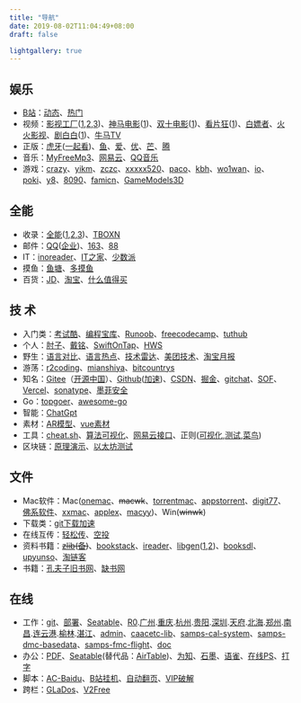 ```yaml
---
title: "导航"
date: 2019-08-02T11:04:49+08:00
draft: false

lightgallery: true
---
```


## 娱乐

- [B站](http://bilibili.com/)：[动态](http://t.bilibili.com/)、[热门](https://www.bilibili.com/v/popular/all)
- 视频：[影视工厂](https://down.ysgc.xyz/?sy)([1](https://www.ysgc.tv/),[2](https://www.ysgc.cc),[3](https://www.ysgc.fun))、[神马电影](https://www.smdyy.cc/)([1](https://www.6080x.cc/))、[双十电影](https://www.fabu1010.com/)([1](https://www.1010dy1.com/))、[看片狂](https://whereiskpkuang.com/)([1](https://kpkuang.gitbook.io/new/))、[白嫖者](https://www.bpzhe.com/)、[火火影视](https://www.huohuo99.com/)、[剧白白](https://www.jubaibai.vip/)([1](https://www.jubaibai.cc/))、[牛马TV](http://www.niumatv.com/)
- 正版：[虎牙](http://www.huya.com/)([一起看](https://www.huya.com/g/seeTogether))、[鱼](http://www.douyu.com)、[爱](http://iqiyi.com/)、[优](https://www.youku.com/)、[芒](https://www.mgtv.com/)、[腾](http://v.qq.com/)
- 音乐：[MyFreeMp3](http://tools.liumingye.cn/music/)、[网易云](https://music.163.com/)、[QQ音乐](http://music.qq.com/)
- 游戏：[crazy](https://www.crazygames.com/)、[yikm](https://www.yikm.net/)、[zczc](https://dos.zczc.cz/)、[xxxxx520](https://xxxxx520.com/)、[paco](https://www.pacogames.com/)、[kbh](https://kbhgames.com/)、[wo1wan](https://play.wo1wan.com/)、[io](https://iogames.space/)、[poki](https://poki.com/)、[y8](https://y8.com/)、[8090](http://www.return8090.com)、[famicn](http://www.famicn.com)、[GameModels3D](https://gamemodels3d.com/)

## 全能

- 收录：[全能](https://nbwzcom.gitbook.io/nb/)([1](https://nbwz.cc),[2](http://nbwz.vip/),[3](https://www.nbwz.com/))、[TBOXN](https://www.tboxn.com/)
- 邮件：[QQ](http://mail.qq.com)([企业](https://exmail.qq.com/))、[163](https://mail.163.com/)、[88](https://www.88.com/)
- IT：[inoreader](https://www.innoreader.com/)、[IT之家](http://ithome.com)、[少数派](https://sspai.com/)
- 摸鱼：[鱼塘](https://mo.fish/)、[多摸鱼](https://duomoyu.com/)
- 百货：[JD](http://jd.com)、[淘宝](http://taobao.com)、[什么值得买](http://smzdm.com)

## 技 术

- 入门类：[考试酷](https://www.examcoo.com/index/ku)、[编程宝库](http://www.codebaoku.com/)、[Runoob](https://www.runoob.com/)、[freecodecamp](https://chinese.freecodecamp.org/)、[tuthub](https://www.tuthub.io/)
- 个人：[肘子](https://www.fatbobman.com/)、[戴铭](https://ming1016.github.io/)、[SwiftOnTap](https://swiftontap.com/)、[HWS](https://www.hackingwithswift.com/)
- 野生：[语言对比](https://programming-idioms.org/about#about-block-cheatsheets)、[语言热点](https://www.libhunt.com)、[技术雷达](https://www.thoughtworks.com/cn/radar)、[美团技术](https://tech.meituan.com)、[淘宝月报](http://mysql.taobao.org/monthly/)
- 游荡：[r2coding](https://r2coding.com/)、[mianshiya](http://mianshiya.com)、[bitcountrys](http://www.bitcountrys.com/)
- 知名：[Gitee](http://gitee.com)（[开源中国](https://www.oschina.net/)）、[Github](http://github.com)([加速](https://raw.hellogithub.com/))、[CSDN](http://csdn.net)、[掘金](https://juejin.cn/)、[gitchat](https://gitbook.cn/)、[SOF](https://stackoverflow.com/)、[Vercel](https://vercel.com/)、[sonatype](https://s01.oss.sonatype.org/)、[墨菲安全](http://murphysec.com)
- Go：[topgoer](http://www.topgoer.com/)、[awesome-go](https://gitee.com/ObrookO/awesome-go-cn)
- 智能：[ChatGpt](https://aigcfun.com/)
- 素材：[AR模型](https://opengameart.org/)、[vue素材](https://madewithvuejs.com/)
- 工具：[cheat.sh](http://cheat.sh/)、[算法可视化](https://www.cs.usfca.edu/~galles/visualization/Algorithms.html)、[网易云接口](https://netease-cloud-music-api-ns-cn.vercel.app/)、正则([可视化](https://jex.im/regulex/),[测试](https://tool.oschina.net/regex),[菜鸟](https://c.runoob.com/front-end/854/))
- 区块链：[原理演示](https://andersbrownworth.com/blockchain/)、[以太坊测试](http://remix.ethereum.org/)

## 文件

- Mac软件：Mac([onemac](https://onemac.app/)、~~macwk~~、[torrentmac](https://www.torrentmac.net/)、[appstorrent](https://appstorrent.ru/)、[digit77](https://www.digit77.com/macapps/)、[佛系软件](https://foxirj.com/)、[xxmac](http://xxmac.com)、[applex](https://www.applex.net/)、[macyy](https://www.macyy.cn/))、Win(~~winwk~~)
- 下载类：[git下载加速](https://shrill-pond-3e81.hunsh.workers.dev/)
- 在线互传：[轻松传](https://easychuan.cn/)、[空投](https://airportal.cn/)
- 资料书籍：~~[zlib](https://zh.book4you.org/)([备](https://zh.1lib.org/))~~、[bookstack](https://www.bookstack.cn/)、[ireader](https://www.ireader.com.cn/)、[libgen](https://libgen.rocks)([1](https://libgen.unblockit.nz/),[2](http://libgen.gs/))、[booksdl](https://cdn1.booksdl.org/)、[upyunso](https://www.upyunso.com/)、[淘链客](https://toplinks.cc/s)
- 书籍：[孔夫子旧书网](http://www.kongfz.com/)、[缺书网](http://queshu.com)

## 在线

- 工作：[git](http://172.30.0.27/)、[部署](http://172.20.21.1:8080/)、[Seatable](https://cloud.seatable.cn)、[R0](http://172.30.1.3:8081/ZGGG/index.html#/Login).[广州](http://172.30.1.3:8081/ZGGG/index.html).[重庆](http://172.30.1.13:8081/ZUCK/index.html).[杭州](http://172.30.2.206:8081/ZSHC/index.html#/Login).[贵阳](http://172.30.1.179:8081/ZUGY/index.html).[深圳](http://172.30.2.68/ZGSZ/index.html).[天府](https://172.20.21.122:8081/ZUTF/login.html).[北海](http://172.30.2.239:8081/ZGBH/index.html).[郑州](http://172.30.2.153:8081/ZHCC/index.html).[南昌](http://172.30.1.243:8081/ZSCN/index.html).[连云港](http://172.30.3.25:8081/ZSLG/index.html).[榆林](http://172.30.1.32/ZLYL/index.html).[湛江](http://172.30.2.113:8081/ZGZJ/index.html)、[admin](http://admin.samps.com/)、[caacetc-lib](http://caacetc-lib.samps.com/)、[samps-cal-system](http://samps-cal-system.samps.com/swagger-ui/index.html)、[samps-dmc-basedata](http://samps-dmc-basedata.samps.com/swagger-ui/index.html)、[samps-fmc-flight](http://samps-fmc-flight.samps.com/swagger-ui/index.html)、[doc](http://docs.samps.com/)
- 办公：[PDF](https://www.ilovepdf.com/zh-cn)、[Seatable](https://cloud.seatable.cn)(替代品：[AirTable](https://airtable.com/))、[为知](https://www.wiz.cn/zh-cn)、[石墨](https://shimo.im/)、[语雀](https://www.yuque.com/)、[在线PS](https://www.uupoop.com/)、[打字](https://dazi.kukuw.com/)
- 脚本：[AC-Baidu](https://greasyfork.org/zh-TW/scripts/14178)、[B站挂机](https://github.com/andywang425/BLTH)、[自动翻页](https://github.com/XIU2/UserScript)、[VIP破解](https://greasyfork.org/zh-CN/scripts/390952)
- 跨栏：[GLaDos](https://glados.rocks/)、[V2Free](http://w1.v2dns.xyz)
